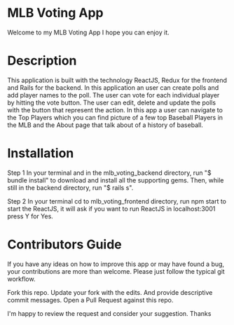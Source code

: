 # MLB Voting App
Welcome to my MLB Voting App I hope you can enjoy it.

# Description
This application is built with the technology ReactJS, Redux for the frontend and Rails for the backend. In this application an user can create polls and add player names to the poll. The user can vote for each individual player by hitting the vote button. The user can edit, delete and update the polls with the button that represent the action. In this app a user can navigate to the Top Players which you can find picture of a few top Baseball Players in the MLB and the About page that talk about of a history of baseball.

# Installation
Step 1
In your terminal and in the mlb_voting_backend directory, run "$ bundle install" to download and install all the supporting gems. Then, while still in the backend directory, run "$ rails s". 

Step 2
In your terminal cd to mlb_voting_frontend directory, run npm start to start the ReactJS, it will ask if you want to run ReactJS in localhost:3001 press Y for Yes.

# Contributors Guide
If you have any ideas on how to improve this app or may have found a bug, your contributions are more than welcome. Please just follow the typical git workflow.

Fork this repo.
Update your fork with the edits. And provide descriptive commit messages.
Open a Pull Request against this repo.

I'm happy to review the request and consider your suggestion. Thanks